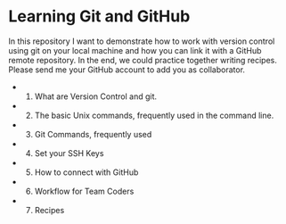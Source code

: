 # Learning Git and GitHub

In this repository I want to demonstrate how to work with version control using git on your local machine and how you can link it with a GitHub remote repository.
In the end, we could practice together writing recipes. 
Please send me your GitHub account to add you as collaborator.

- 1) What are Version Control and git.
- 2) The basic Unix commands, frequently used in the command line.
- 3) Git Commands, frequently used
- 4) Set your SSH Keys 
- 5) How to connect with GitHub
- 6) Workflow for Team Coders
- 7) Recipes 


